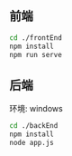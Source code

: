 ## 前端

```bash
cd ./frontEnd
npm install
npm run serve
```

## 后端

环境: windows

```bash
cd ./backEnd
npm install
node app.js
```
